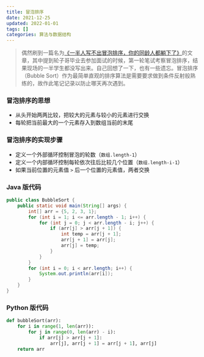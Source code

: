 ```yaml
---
title: 冒泡排序
date: 2021-12-25
updated: 2022-01-01
tags: []
categories: 算法与数据结构
---
```


> 偶然刷到一篇名为[《一半人写不出冒泡排序，你的同龄人都躺下了》](https://www.cnblogs.com/techflow/p/13998832.html)的文章，其中提到轮子哥毕业去参加面试的时候，第一轮笔试考察冒泡排序，结果现场的一半学生都没写出来。自己回想了一下，也有一些遗忘。冒泡排序（Bubble Sort）作为最简单直观的排序算法是需要要求做到条件反射般熟练的，故作此笔记记录以防止哪天再次遇到。

<!--more-->

### 冒泡排序的思想

- 从头开始两两比较，把较大的元素与较小的元素进行交换
- 每轮把当前最大的一个元素存入到数组当前的末尾

### 冒泡排序的实现步骤

- 定义一个外部循环控制冒泡的轮数（`数组.length-1`）
- 定义一个内部循环控制每轮依次往后比较几个位置（`数组.length-i-1`）
- 如果当前位置的元素值 `>` 后一个位置的元素值，两者交换

### Java 版代码

```java
public class BubbleSort {
    public static void main(String[] args) {
        int[] arr = {5, 2, 3, 1};
        for (int i = 1; i <= arr.length - 1; i++) {
            for (int j = 0; j < arr.length - i; j++) {
                if (arr[j] > arr[j + 1]) {
                    int temp = arr[j + 1];
                    arr[j + 1] = arr[j];
                    arr[j] = temp;
                }
            }
        }
        for (int i = 0; i < arr.length; i++) {
            System.out.println(arr[i]);
        }
    }
}
```

### Python 版代码

```python
def bubbleSort(arr):
    for i in range(1, len(arr)):
        for j in range(0, len(arr) - i):
            if arr[j] > arr[j + 1]:
                arr[j], arr[j + 1] = arr[j + 1], arr[j]
    return arr
```

